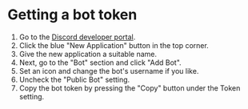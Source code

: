 # Getting a bot token

1. Go to the [Discord developer portal](https://discord.com/developers/applications).
2. Click the blue "New Application" button in the top corner.
3. Give the new application a suitable name.
4. Next, go to the "Bot" section and click "Add Bot".
5. Set an icon and change the bot's username if you like.
6. Uncheck the "Public Bot" setting.
7. Copy the bot token by pressing the "Copy" button under the Token setting.
